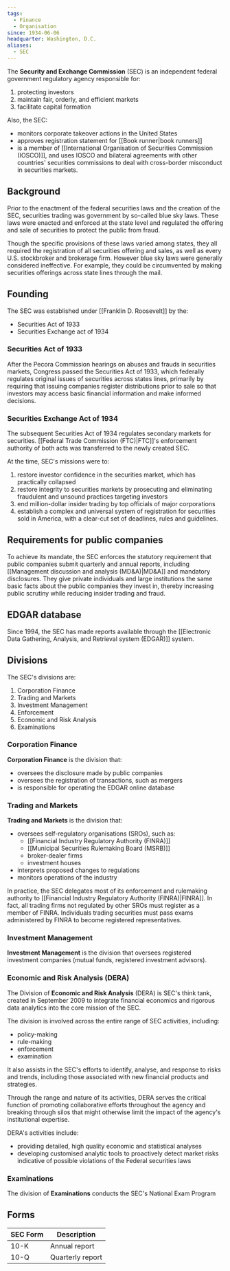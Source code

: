 ```yaml
---
tags:
  - Finance
  - Organisation
since: 1934-06-06
headquarter: Washington, D.C.
aliases:
  - SEC
---
```

The **Security and Exchange Commission** (SEC) is an independent federal government regulatory agency responsible for:
1. protecting investors
2. maintain fair, orderly, and efficient markets
3. facilitate capital formation

Also, the SEC:
- monitors corporate takeover actions in the United States
- approves registration statement for [[Book runner|book runners]]
- is a member of [[International Organisation of Securities Commission (IOSCO)]], and uses  IOSCO and bilateral agreements with other countries' securities commissions to deal with cross-border misconduct in securities markets.

## Background

Prior to the enactment of the federal securities laws and the creation of the SEC, securities trading was government by so-called blue sky laws. These laws were enacted and enforced at the state level and regulated the offering and sale of securities to protect the public from fraud. 

Though the specific provisions of these laws varied among states, they all required the registration of all securities offering and sales, as well as every U.S. stockbroker and brokerage firm. However blue sky laws were generally considered ineffective. For example, they could be circumvented by making securities offerings across state lines through the mail.
## Founding

The SEC was established under [[Franklin D. Roosevelt]] by the:
- Securities Act of 1933
- Securities Exchange act of 1934

### Securities Act of 1933

After the Pecora Commission hearings on abuses and frauds in securities markets, Congress passed the Securities Act of 1933, which federally regulates original issues of securities across states lines, primarily by requiring that issuing companies register distributions prior to sale so that investors may access basic financial information and make informed decisions.
### Securities Exchange Act of 1934

The subsequent Securities Act of 1934 regulates secondary markets for securities.
[[Federal Trade Commission (FTC)|FTC]]'s enforcement authority of both acts was transferred to the newly created SEC.

At the time, SEC's missions were to:
1. restore investor confidence in the securities market, which has practically collapsed
2. restore integrity to securities markets by prosecuting and eliminating fraudulent and unsound practices targeting investors
3. end million-dollar insider trading by top officials of major corporations
4. establish a complex and universal system of registration for securities sold in America, with a clear-cut set of deadlines, rules and guidelines.

## Requirements for public companies

To achieve its mandate, the SEC enforces the statutory requirement that public companies submit quarterly and annual reports, including [[Management discussion and analysis (MD&A)|MD&A]] and mandatory disclosures. They give private individuals and large institutions the same basic facts about the public companies they invest in, thereby increasing public scrutiny while reducing insider trading and fraud.

## EDGAR database

Since 1994, the SEC has made reports available through the [[Electronic Data Gathering, Analysis, and Retrieval system (EDGAR)]] system.



## Divisions

The SEC's divisions are:
1. Corporation Finance
2. Trading and Markets
3. Investment Management
4. Enforcement
5. Economic and Risk Analysis
6. Examinations

### Corporation Finance

**Corporation Finance** is the division that:

- oversees the disclosure made by public companies
- oversees the registration of transactions, such as mergers
- is responsible for operating the EDGAR online database

### Trading and Markets

**Trading and Markets** is the division that:
- oversees self-regulatory organisations (SROs), such as:
	- [[Financial Industry Regulatory Authority (FINRA)]]
	- [[Municipal Securities Rulemaking Board (MSRB)]]
	- broker-dealer firms
	- investment houses
- interprets proposed changes to regulations
- monitors operations of the industry

In practice, the SEC delegates most of its enforcement and rulemaking authority to [[Financial Industry Regulatory Authority (FINRA)|FINRA]]. In fact, all trading firms not regulated by other SROs must register as a member of FINRA. Individuals trading securities must pass exams administered by FINRA to become registered representatives.

### Investment Management

**Investment Management** is the division that oversees registered investment companies (mutual funds, registered investment advisors).

### Economic and Risk Analysis (DERA)

The Division of **Economic and Risk Analysis** (DERA) is SEC's think tank, created in September 2009 to integrate financial economics and rigorous data analytics into the core mission of the SEC. 

The division is involved across the entire range of SEC activities, including:
- policy-making
- rule-making
- enforcement
- examination

It also assists in the SEC's efforts to identify, analyse, and response to risks and trends, including those associated with new financial products and strategies. 

Through the range and nature of its activities, DERA serves the critical function of promoting collaborative efforts throughout the agency and breaking through silos that might otherwise limit the impact of the agency's institutional expertise.

DERA's activities include:
- providing detailed, high quality economic and statistical analyses
- developing customised analytic tools to proactively detect market risks indicative of possible violations of the Federal securities laws

### Examinations

The division of **Examinations** conducts the SEC's National Exam Program

## Forms

| SEC Form | Description      |
| -------- | ---------------- |
| 10-K     | Annual report    |
| 10-Q     | Quarterly report |
